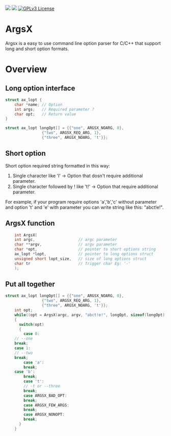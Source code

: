 ![](https://img.shields.io/badge/Language-C-orange.svg)
![](https://img.shields.io/badge/version-1.7.0-green.svg)
[![GPLv3 License](https://img.shields.io/badge/license-GPL3-blue.svg)](http://www.gnu.org/licenses/gpl-3.0.html)


# ArgsX #
Argsx is a easy to use command line option parser for C/C++ that support long and short option formats.

# Overview #
## Long option interface ##
```c++
struct ax_lopt {
    char *name;	// Option
    int args;	// Required parameter ?
    char opt;	// Return value
}

struct ax_lopt longOpt[] = {{"one", ARGSX_NOARG, 0},
			    {"two", ARGSX_REQ_ARG, 1},
			    {"three", ARGSX_NOARG, 't'}};
```
## Short option ##
Short option required string formatted in this way:
1. Single character like 'l' -> Option that dosn't require additional parameter.
1. Single character followed by ! like 't!' -> Option that require additional parameter.

For example, if your program require options 'a','b','c' without parameter and option 't' and 'e' with parameter you can write string like this: "abct!e!".

## ArgsX function ##
```c++
    int ArgsX(
	int argc,                   // argc parameter
	char **argv,                // argv parameter
	char *opt,                  // pointer to short options string
	ax_lopt *lopt,              // pointer to long options struct
	unsigned short lopt_size,   // size of long options struct
	char tr                     // Trigger char Eg: '-'
	);
```
## Put all together ##
```c++
struct ax_lopt longOpt[] = {{"one", ARGSX_NOARG, 0},
			    {"two", ARGSX_REQ_ARG, 1},
			    {"three", ARGSX_NOARG, 't'}};
    int opt;
    while((opt = ArgsX(argc, argv, "abct!e!", longOpt, sizeof(longOpt), '-')) != -1)
    {
      switch(opt)
      {
      	case 0:
	// --one
	break;
	case 1:
	// --two
	break;
        case 'a':
        break;
	case 'b':
        break;
        case 't':
        // -t or --three
        break;
        case ARGSX_BAD_OPT:
        break;
        case ARGSX_FEW_ARGS:
        break;
        case ARGSX_NONOPT:
        break;
      }
    }
```

